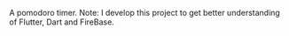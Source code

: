 A pomodoro timer.
Note: I develop this project to get better understanding of Flutter, Dart and FireBase.
